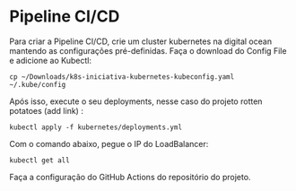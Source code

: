 # Pipeline CI/CD

Para criar a Pipeline CI/CD, crie um cluster kubernetes na digital ocean mantendo as configurações pré-definidas.
Faça o download do Config File e adicione ao Kubectl:

```
cp ~/Downloads/k8s-iniciativa-kubernetes-kubeconfig.yaml ~/.kube/config
```

Após isso, execute o seu deployments, nesse caso do projeto rotten potatoes (add link) :

```
kubectl apply -f kubernetes/deployments.yml
```

Com o comando abaixo, pegue o IP do LoadBalancer:

```
kubectl get all
```

Faça a configuração do GitHub Actions do repositório do projeto.
